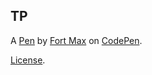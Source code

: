 TP
--


A [Pen](http://codepen.io/FortMax/pen/pRayPQ) by [Fort Max](http://codepen.io/FortMax) on [CodePen](http://codepen.io/).

[License](http://codepen.io/FortMax/pen/pRayPQ/license).